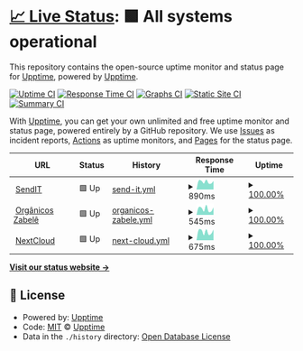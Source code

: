 # [📈 Live Status](https://upptime.github.io/upptime): <!--live status--> **🟩 All systems operational**

This repository contains the open-source uptime monitor and status page for [Upptime](https://upptime.js.org), powered by [Upptime](https://github.com/upptime/upptime).

[![Uptime CI](https://github.com/koj-co/upptime/workflows/Uptime%20CI/badge.svg)](https://github.com/koj-co/upptime/actions?query=workflow%3A%22Uptime+CI%22)
[![Response Time CI](https://github.com/koj-co/upptime/workflows/Response%20Time%20CI/badge.svg)](https://github.com/koj-co/upptime/actions?query=workflow%3A%22Response+Time+CI%22)
[![Graphs CI](https://github.com/koj-co/upptime/workflows/Graphs%20CI/badge.svg)](https://github.com/koj-co/upptime/actions?query=workflow%3A%22Graphs+CI%22)
[![Static Site CI](https://github.com/koj-co/upptime/workflows/Static%20Site%20CI/badge.svg)](https://github.com/koj-co/upptime/actions?query=workflow%3A%22Static+Site+CI%22)
[![Summary CI](https://github.com/koj-co/upptime/workflows/Summary%20CI/badge.svg)](https://github.com/koj-co/upptime/actions?query=workflow%3A%22Summary+CI%22)

With [Upptime](https://upptime.js.org), you can get your own unlimited and free uptime monitor and status page, powered entirely by a GitHub repository. We use [Issues](https://github.com/upptime/upptime/issues) as incident reports, [Actions](https://github.com/upptime/upptime/actions) as uptime monitors, and [Pages](https://upptime.github.io/upptime) for the status page.

<!--start: status pages-->
<!-- This summary is generated by Upptime (https://github.com/upptime/upptime) -->
<!-- Do not edit this manually, your changes will be overwritten -->
<!-- prettier-ignore -->
| URL | Status | History | Response Time | Uptime |
| --- | ------ | ------- | ------------- | ------ |
| <img alt="" src="https://favicons.githubusercontent.com/sendit.dannluciano.com.br" height="13"> [SendIT](https://sendit.dannluciano.com.br) | 🟩 Up | [send-it.yml](https://github.com/dannluciano/upptime/commits/HEAD/history/send-it.yml) | <details><summary><img alt="Response time graph" src="./graphs/send-it/response-time-week.png" height="20"> 890ms</summary><br><a href="https://dannluciano.github.io/upptime/history/send-it"><img alt="Response time 1099" src="https://img.shields.io/endpoint?url=https%3A%2F%2Fraw.githubusercontent.com%2Fdannluciano%2Fupptime%2FHEAD%2Fapi%2Fsend-it%2Fresponse-time.json"></a><br><a href="https://dannluciano.github.io/upptime/history/send-it"><img alt="24-hour response time 765" src="https://img.shields.io/endpoint?url=https%3A%2F%2Fraw.githubusercontent.com%2Fdannluciano%2Fupptime%2FHEAD%2Fapi%2Fsend-it%2Fresponse-time-day.json"></a><br><a href="https://dannluciano.github.io/upptime/history/send-it"><img alt="7-day response time 890" src="https://img.shields.io/endpoint?url=https%3A%2F%2Fraw.githubusercontent.com%2Fdannluciano%2Fupptime%2FHEAD%2Fapi%2Fsend-it%2Fresponse-time-week.json"></a><br><a href="https://dannluciano.github.io/upptime/history/send-it"><img alt="30-day response time 1541" src="https://img.shields.io/endpoint?url=https%3A%2F%2Fraw.githubusercontent.com%2Fdannluciano%2Fupptime%2FHEAD%2Fapi%2Fsend-it%2Fresponse-time-month.json"></a><br><a href="https://dannluciano.github.io/upptime/history/send-it"><img alt="1-year response time 1123" src="https://img.shields.io/endpoint?url=https%3A%2F%2Fraw.githubusercontent.com%2Fdannluciano%2Fupptime%2FHEAD%2Fapi%2Fsend-it%2Fresponse-time-year.json"></a></details> | <details><summary><a href="https://dannluciano.github.io/upptime/history/send-it">100.00%</a></summary><a href="https://dannluciano.github.io/upptime/history/send-it"><img alt="All-time uptime 99.54%" src="https://img.shields.io/endpoint?url=https%3A%2F%2Fraw.githubusercontent.com%2Fdannluciano%2Fupptime%2FHEAD%2Fapi%2Fsend-it%2Fuptime.json"></a><br><a href="https://dannluciano.github.io/upptime/history/send-it"><img alt="24-hour uptime 100.00%" src="https://img.shields.io/endpoint?url=https%3A%2F%2Fraw.githubusercontent.com%2Fdannluciano%2Fupptime%2FHEAD%2Fapi%2Fsend-it%2Fuptime-day.json"></a><br><a href="https://dannluciano.github.io/upptime/history/send-it"><img alt="7-day uptime 100.00%" src="https://img.shields.io/endpoint?url=https%3A%2F%2Fraw.githubusercontent.com%2Fdannluciano%2Fupptime%2FHEAD%2Fapi%2Fsend-it%2Fuptime-week.json"></a><br><a href="https://dannluciano.github.io/upptime/history/send-it"><img alt="30-day uptime 100.00%" src="https://img.shields.io/endpoint?url=https%3A%2F%2Fraw.githubusercontent.com%2Fdannluciano%2Fupptime%2FHEAD%2Fapi%2Fsend-it%2Fuptime-month.json"></a><br><a href="https://dannluciano.github.io/upptime/history/send-it"><img alt="1-year uptime 99.80%" src="https://img.shields.io/endpoint?url=https%3A%2F%2Fraw.githubusercontent.com%2Fdannluciano%2Fupptime%2FHEAD%2Fapi%2Fsend-it%2Fuptime-year.json"></a></details>
| <img alt="" src="https://favicons.githubusercontent.com/www.organicosrn.eco.br" height="13"> [Orgânicos Zabelê](https://www.organicosrn.eco.br) | 🟩 Up | [organicos-zabele.yml](https://github.com/dannluciano/upptime/commits/HEAD/history/organicos-zabele.yml) | <details><summary><img alt="Response time graph" src="./graphs/organicos-zabele/response-time-week.png" height="20"> 545ms</summary><br><a href="https://dannluciano.github.io/upptime/history/organicos-zabele"><img alt="Response time 569" src="https://img.shields.io/endpoint?url=https%3A%2F%2Fraw.githubusercontent.com%2Fdannluciano%2Fupptime%2FHEAD%2Fapi%2Forganicos-zabele%2Fresponse-time.json"></a><br><a href="https://dannluciano.github.io/upptime/history/organicos-zabele"><img alt="24-hour response time 292" src="https://img.shields.io/endpoint?url=https%3A%2F%2Fraw.githubusercontent.com%2Fdannluciano%2Fupptime%2FHEAD%2Fapi%2Forganicos-zabele%2Fresponse-time-day.json"></a><br><a href="https://dannluciano.github.io/upptime/history/organicos-zabele"><img alt="7-day response time 545" src="https://img.shields.io/endpoint?url=https%3A%2F%2Fraw.githubusercontent.com%2Fdannluciano%2Fupptime%2FHEAD%2Fapi%2Forganicos-zabele%2Fresponse-time-week.json"></a><br><a href="https://dannluciano.github.io/upptime/history/organicos-zabele"><img alt="30-day response time 671" src="https://img.shields.io/endpoint?url=https%3A%2F%2Fraw.githubusercontent.com%2Fdannluciano%2Fupptime%2FHEAD%2Fapi%2Forganicos-zabele%2Fresponse-time-month.json"></a><br><a href="https://dannluciano.github.io/upptime/history/organicos-zabele"><img alt="1-year response time 579" src="https://img.shields.io/endpoint?url=https%3A%2F%2Fraw.githubusercontent.com%2Fdannluciano%2Fupptime%2FHEAD%2Fapi%2Forganicos-zabele%2Fresponse-time-year.json"></a></details> | <details><summary><a href="https://dannluciano.github.io/upptime/history/organicos-zabele">100.00%</a></summary><a href="https://dannluciano.github.io/upptime/history/organicos-zabele"><img alt="All-time uptime 100.00%" src="https://img.shields.io/endpoint?url=https%3A%2F%2Fraw.githubusercontent.com%2Fdannluciano%2Fupptime%2FHEAD%2Fapi%2Forganicos-zabele%2Fuptime.json"></a><br><a href="https://dannluciano.github.io/upptime/history/organicos-zabele"><img alt="24-hour uptime 100.00%" src="https://img.shields.io/endpoint?url=https%3A%2F%2Fraw.githubusercontent.com%2Fdannluciano%2Fupptime%2FHEAD%2Fapi%2Forganicos-zabele%2Fuptime-day.json"></a><br><a href="https://dannluciano.github.io/upptime/history/organicos-zabele"><img alt="7-day uptime 100.00%" src="https://img.shields.io/endpoint?url=https%3A%2F%2Fraw.githubusercontent.com%2Fdannluciano%2Fupptime%2FHEAD%2Fapi%2Forganicos-zabele%2Fuptime-week.json"></a><br><a href="https://dannluciano.github.io/upptime/history/organicos-zabele"><img alt="30-day uptime 100.00%" src="https://img.shields.io/endpoint?url=https%3A%2F%2Fraw.githubusercontent.com%2Fdannluciano%2Fupptime%2FHEAD%2Fapi%2Forganicos-zabele%2Fuptime-month.json"></a><br><a href="https://dannluciano.github.io/upptime/history/organicos-zabele"><img alt="1-year uptime 100.00%" src="https://img.shields.io/endpoint?url=https%3A%2F%2Fraw.githubusercontent.com%2Fdannluciano%2Fupptime%2FHEAD%2Fapi%2Forganicos-zabele%2Fuptime-year.json"></a></details>
| <img alt="" src="https://favicons.githubusercontent.com/cloud.dannluciano.com.br" height="13"> [NextCloud](https://cloud.dannluciano.com.br) | 🟩 Up | [next-cloud.yml](https://github.com/dannluciano/upptime/commits/HEAD/history/next-cloud.yml) | <details><summary><img alt="Response time graph" src="./graphs/next-cloud/response-time-week.png" height="20"> 675ms</summary><br><a href="https://dannluciano.github.io/upptime/history/next-cloud"><img alt="Response time 671" src="https://img.shields.io/endpoint?url=https%3A%2F%2Fraw.githubusercontent.com%2Fdannluciano%2Fupptime%2FHEAD%2Fapi%2Fnext-cloud%2Fresponse-time.json"></a><br><a href="https://dannluciano.github.io/upptime/history/next-cloud"><img alt="24-hour response time 482" src="https://img.shields.io/endpoint?url=https%3A%2F%2Fraw.githubusercontent.com%2Fdannluciano%2Fupptime%2FHEAD%2Fapi%2Fnext-cloud%2Fresponse-time-day.json"></a><br><a href="https://dannluciano.github.io/upptime/history/next-cloud"><img alt="7-day response time 675" src="https://img.shields.io/endpoint?url=https%3A%2F%2Fraw.githubusercontent.com%2Fdannluciano%2Fupptime%2FHEAD%2Fapi%2Fnext-cloud%2Fresponse-time-week.json"></a><br><a href="https://dannluciano.github.io/upptime/history/next-cloud"><img alt="30-day response time 782" src="https://img.shields.io/endpoint?url=https%3A%2F%2Fraw.githubusercontent.com%2Fdannluciano%2Fupptime%2FHEAD%2Fapi%2Fnext-cloud%2Fresponse-time-month.json"></a><br><a href="https://dannluciano.github.io/upptime/history/next-cloud"><img alt="1-year response time 688" src="https://img.shields.io/endpoint?url=https%3A%2F%2Fraw.githubusercontent.com%2Fdannluciano%2Fupptime%2FHEAD%2Fapi%2Fnext-cloud%2Fresponse-time-year.json"></a></details> | <details><summary><a href="https://dannluciano.github.io/upptime/history/next-cloud">100.00%</a></summary><a href="https://dannluciano.github.io/upptime/history/next-cloud"><img alt="All-time uptime 99.49%" src="https://img.shields.io/endpoint?url=https%3A%2F%2Fraw.githubusercontent.com%2Fdannluciano%2Fupptime%2FHEAD%2Fapi%2Fnext-cloud%2Fuptime.json"></a><br><a href="https://dannluciano.github.io/upptime/history/next-cloud"><img alt="24-hour uptime 100.00%" src="https://img.shields.io/endpoint?url=https%3A%2F%2Fraw.githubusercontent.com%2Fdannluciano%2Fupptime%2FHEAD%2Fapi%2Fnext-cloud%2Fuptime-day.json"></a><br><a href="https://dannluciano.github.io/upptime/history/next-cloud"><img alt="7-day uptime 100.00%" src="https://img.shields.io/endpoint?url=https%3A%2F%2Fraw.githubusercontent.com%2Fdannluciano%2Fupptime%2FHEAD%2Fapi%2Fnext-cloud%2Fuptime-week.json"></a><br><a href="https://dannluciano.github.io/upptime/history/next-cloud"><img alt="30-day uptime 100.00%" src="https://img.shields.io/endpoint?url=https%3A%2F%2Fraw.githubusercontent.com%2Fdannluciano%2Fupptime%2FHEAD%2Fapi%2Fnext-cloud%2Fuptime-month.json"></a><br><a href="https://dannluciano.github.io/upptime/history/next-cloud"><img alt="1-year uptime 100.00%" src="https://img.shields.io/endpoint?url=https%3A%2F%2Fraw.githubusercontent.com%2Fdannluciano%2Fupptime%2FHEAD%2Fapi%2Fnext-cloud%2Fuptime-year.json"></a></details>

<!--end: status pages-->

[**Visit our status website →**](https://upptime.github.io/upptime)

## 📄 License

- Powered by: [Upptime](https://github.com/upptime/upptime)
- Code: [MIT](./LICENSE) © [Upptime](https://upptime.js.org)
- Data in the `./history` directory: [Open Database License](https://opendatacommons.org/licenses/odbl/1-0/)

